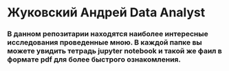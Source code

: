 # Жуковский Андрей Data Analyst
### В данном репозитарии находятся наиболее интересные исследования проведенные мною. В каждой папке вы можете увидить тетрадь jupyter notebook и такой же фаил в формате pdf для более быстрого ознакомления.
